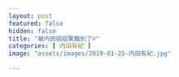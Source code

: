 ```yaml
---
layout: post
featured: false
hidden: false
title: "被内田姐姐驚豔到了☺️"
categories: [ 内田有紀 ]
image: "assets/images/2019-01-25-内田有紀.jpg"

---
```

